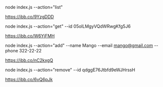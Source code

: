 node index.js --action="list"

https://ibb.co/9YzgDDD

node index.js --action="get" --id 05olLMgyVQdWRwgKfg5J6

https://ibb.co/W6YjFMH

node index.js --action="add" --name Mango --email mango@gmail.com --phone 322-22-22

https://ibb.co/nC2kxgQ

node index.js --action="remove" --id qdggE76Jtbfd9eWJHrssH

https://ibb.co/6vQ6pJk
